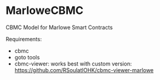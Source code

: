 # MarloweCBMC
CBMC Model for Marlowe Smart Contracts

Requirements:

* cbmc
* goto tools
* cbmc-viewer: works best with custom version: https://github.com/RSoulatIOHK/cbmc-viewer-marlowe